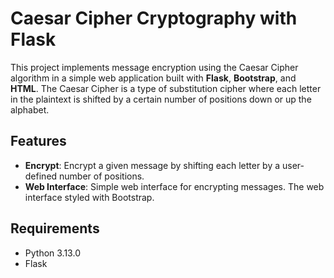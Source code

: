 # Caesar Cipher Cryptography with Flask
This project implements message encryption using the Caesar Cipher algorithm in a simple web application built with **Flask**, **Bootstrap**, and **HTML**. The Caesar Cipher is a type of substitution cipher where each letter in the plaintext is shifted by a certain number of positions down or up the alphabet.

## Features

- **Encrypt**: Encrypt a given message by shifting each letter by a user-defined number of positions.
- **Web Interface**: Simple web interface for encrypting messages. The web interface styled with Bootstrap.

## Requirements

- Python 3.13.0
- Flask
